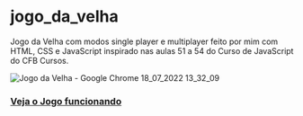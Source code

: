 # jogo_da_velha
 Jogo da Velha com modos single player e multiplayer feito por mim com HTML, CSS e JavaScript inspirado nas aulas 51 a 54 do Curso de JavaScript do CFB Cursos.

 ![Jogo da Velha - Google Chrome 18_07_2022 13_32_09](https://user-images.githubusercontent.com/93893533/179559271-9c322d0a-5f2e-4a84-ae60-57075cc3f768.png)

 <h3><a href="https://johnpetros.github.io/jogo_da_velha/">Veja o Jogo funcionando</a></h3>

